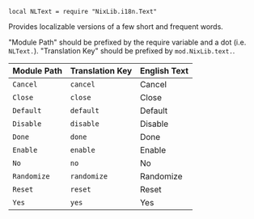 `local NLText = require "NixLib.i18n.Text"`

Provides localizable versions of a few short and frequent words.

"Module Path" should be prefixed by the require variable and a dot (i.e. `NLText.`). "Translation Key" should be prefixed by `mod.NixLib.text.`.

| Module Path | Translation Key | English Text |
| :---------- | :-------------- | :----------- |
| `Cancel`    | `cancel`        | Cancel       |
| `Close`     | `close`         | Close        |
| `Default`   | `default`       | Default      |
| `Disable`   | `disable`       | Disable      |
| `Done`      | `done`          | Done         |
| `Enable`    | `enable`        | Enable       |
| `No`        | `no`            | No           |
| `Randomize` | `randomize`     | Randomize    |
| `Reset`     | `reset`         | Reset        |
| `Yes`       | `yes`           | Yes          |
